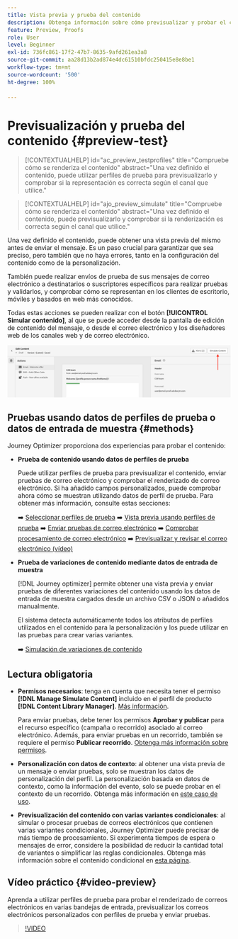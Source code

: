 ```yaml
---
title: Vista previa y prueba del contenido
description: Obtenga información sobre cómo previsualizar y probar el contenido.
feature: Preview, Proofs
role: User
level: Beginner
exl-id: 736fc861-17f2-47b7-8635-9afd261ea3a8
source-git-commit: aa28d13b2ad874e4dc61510bfdc250415e8e8be1
workflow-type: tm+mt
source-wordcount: '500'
ht-degree: 100%

---
```


# Previsualización y prueba del contenido {#preview-test}

>[!CONTEXTUALHELP]
>id="ac_preview_testprofiles"
>title="Compruebe cómo se renderiza el contenido"
>abstract="Una vez definido el contenido, puede utilizar perfiles de prueba para previsualizarlo y comprobar si la representación es correcta según el canal que utilice."

>[!CONTEXTUALHELP]
>id="ajo_preview_simulate"
>title="Compruebe cómo se renderiza el contenido"
>abstract="Una vez definido el contenido, puede previsualizarlo y comprobar si la renderización es correcta según el canal que utilice."

Una vez definido el contenido, puede obtener una vista previa del mismo antes de enviar el mensaje. Es un paso crucial para garantizar que sea preciso, pero también que no haya errores, tanto en la configuración del contenido como de la personalización.

También puede realizar envíos de prueba de sus mensajes de correo electrónico a destinatarios o suscriptores específicos para realizar pruebas y validarlos, y comprobar cómo se representan en los clientes de escritorio, móviles y basados en web más conocidos.

Todas estas acciones se pueden realizar con el botón **[!UICONTROL Simular contenido]**, al que se puede acceder desde la pantalla de edición de contenido del mensaje, o desde el correo electrónico y los diseñadores web de los canales web y de correo electrónico.

![](../email/assets/email-preview-button.png)

## Pruebas usando datos de perfiles de prueba o datos de entrada de muestra {#methods}

Journey Optimizer proporciona dos experiencias para probar el contenido:

* **Prueba de contenido usando datos de perfiles de prueba**

  Puede utilizar perfiles de prueba para previsualizar el contenido, enviar pruebas de correo electrónico y comprobar el renderizado de correo electrónico. Si ha añadido campos personalizados, puede comprobar ahora cómo se muestran utilizando datos de perfil de prueba. Para obtener más información, consulte estas secciones:

  ➡️ [Seleccionar perfiles de prueba](test-profiles.md)
➡️ [Vista previa usando perfiles de prueba](preview.md)
➡️ [Enviar pruebas de correo electrónico](proofs.md)
➡️ [Comprobar procesamiento de correo electrónico](rendering.md)
➡️ [Previsualizar y revisar el correo electrónico (vídeo)](#video-preview)

* **Prueba de variaciones de contenido mediante datos de entrada de muestra**

  [!DNL Journey optimizer] permite obtener una vista previa y enviar pruebas de diferentes variaciones del contenido usando los datos de entrada de muestra cargados desde un archivo CSV o JSON o añadidos manualmente.

  El sistema detecta automáticamente todos los atributos de perfiles utilizados en el contenido para la personalización y los puede utilizar en las pruebas para crear varias variantes.

  ➡️ [Simulación de variaciones de contenido](../test-approve/simulate-sample-input.md)

## Lectura obligatoria

* **Permisos necesarios**: tenga en cuenta que necesita tener el permiso **[!DNL Manage Simulate Content]** incluido en el perfil de producto **[!DNL Content Library Manager]**. [Más información](../administration/ootb-product-profiles.md#content-library-manager).

  Para enviar pruebas, debe tener los permisos **Aprobar y publicar** para el recurso específico (campaña o recorrido) asociado al correo electrónico. Además, para enviar pruebas en un recorrido, también se requiere el permiso **Publicar recorrido**. [Obtenga más información sobre permisos](../administration/ootb-permissions.md).

* **Personalización con datos de contexto**: al obtener una vista previa de un mensaje o enviar pruebas, solo se muestran los datos de personalización del perfil. La personalización basada en datos de contexto, como la información del evento, solo se puede probar en el contexto de un recorrido. Obtenga más información en [este caso de uso](../personalization/personalization-use-case.md).

* **Previsualización del contenido con varias variantes condicionales**: al simular o procesar pruebas de correos electrónicos que contienen varias variantes condicionales, Journey Optimizer puede precisar de más tiempo de procesamiento. Si experimenta tiempos de espera o mensajes de error, considere la posibilidad de reducir la cantidad total de variantes o simplificar las reglas condicionales. Obtenga más información sobre el contenido condicional en [esta página](../personalization/dynamic-content.md).

## Vídeo práctico {#video-preview}

Aprenda a utilizar perfiles de prueba para probar el renderizado de correos electrónicos en varias bandejas de entrada, previsualizar los correos electrónicos personalizados con perfiles de prueba y enviar pruebas.

>[!VIDEO](https://video.tv.adobe.com/v/3430335?quality=12&captions=spa)
